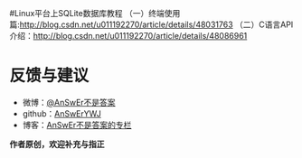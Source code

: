 #Linux平台上SQLite数据库教程
（一）终端使用篇:<http://blog.csdn.net/u011192270/article/details/48031763>
（二）C语言API介绍：<http://blog.csdn.net/u011192270/article/details/48086961>

# 反馈与建议
- 微博：[@AnSwEr不是答案](http://weibo.com/1783591593)
- github：[AnSwErYWJ](https://github.com/AnSwErYWJ)
- 博客：[AnSwEr不是答案的专栏](http://blog.csdn.net/u011192270)

**作者原创，欢迎补充与指正**
